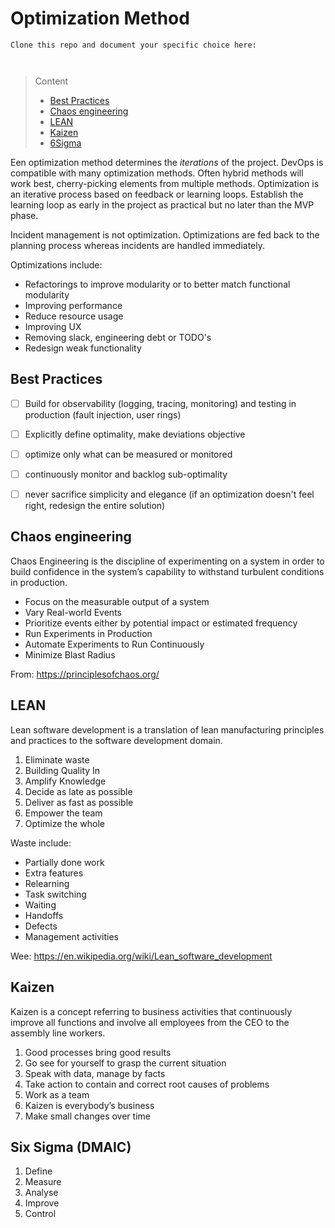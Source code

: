 # Optimization Method

```
Clone this repo and document your specific choice here:



```
> Content
> - [Best Practices](#best-practices)
> - [Chaos engineering](#chaos-engineering)
> - [LEAN](#lean)
> - [Kaizen](#kaizen)
> - [6Sigma](#six-sigma-dmaic)


Een optimization method determines the  *iterations* of the project. DevOps is compatible with many optimization methods. Often hybrid methods will work best, cherry-picking
elements from multiple methods. Optimization is an iterative process based on feedback or learning loops.
Establish the learning loop as early in the project as practical but no later than the MVP phase.

Incident management is not optimization. Optimizations are fed back to the planning process whereas incidents are handled immediately.  

Optimizations include:
- Refactorings to improve modularity or to better match functional modularity
- Improving performance
- Reduce resource usage
- Improving UX
- Removing slack, engineering debt or TODO's
- Redesign weak functionality

## Best Practices

- [ ] Build for observability (logging, tracing, monitoring) and testing in production (fault injection, user rings)


- [ ] Explicitly define optimality, make deviations objective


- [ ] optimize only what can be measured or monitored


- [ ] continuously monitor and backlog sub-optimality 


- [ ] never sacrifice simplicity and elegance (if an optimization doesn't feel right, redesign the entire solution)

## Chaos engineering

Chaos Engineering is the discipline of experimenting on a system in order to build confidence in the system’s capability to withstand turbulent conditions in production.
- Focus on the measurable output of a system
- Vary Real-world Events
- Prioritize events either by potential impact or estimated frequency
- Run Experiments in Production
- Automate Experiments to Run Continuously
- Minimize Blast Radius

From: https://principlesofchaos.org/ 

## LEAN

Lean software development is a translation of lean manufacturing principles and practices to the software development domain.

1. Eliminate waste
2. Building Quality In
3. Amplify Knowledge
4. Decide as late as possible
5. Deliver as fast as possible
6. Empower the team
7. Optimize the whole

Waste include:

- Partially done work
- Extra features
- Relearning
- Task switching
- Waiting
- Handoffs
- Defects
- Management activities

Wee: https://en.wikipedia.org/wiki/Lean_software_development 

## Kaizen

Kaizen is a concept referring to business activities that continuously improve all functions and involve all employees from the CEO to the assembly line workers.

1. Good processes bring good results
2. Go see for yourself to grasp the current situation
3. Speak with data, manage by facts
4. Take action to contain and correct root causes of problems
5. Work as a team
6. Kaizen is everybody’s business
7. Make small changes over time

## Six Sigma (DMAIC)

1. Define
2. Measure
3. Analyse
4. Improve
5. Control

